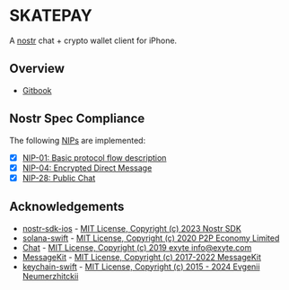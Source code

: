 # SKATEPAY

A [nostr][nostr] chat + crypto wallet client for iPhone. 

[nostr]: https://github.com/fiatjaf/nostr

## Overview
- [Gitbook](https://support.skatepark.chat)

## Nostr Spec Compliance

The following [NIPs](https://github.com/nostr-protocol/nips) are implemented:

- [x] [NIP-01: Basic protocol flow description](https://github.com/nostr-protocol/nips/blob/master/01.md)
- [x] [NIP-04: Encrypted Direct Message](https://github.com/nostr-protocol/nips/blob/master/04.md)
- [x] [NIP-28: Public Chat](https://github.com/nostr-protocol/nips/blob/master/28.md)

## Acknowledgements
- [nostr-sdk-ios](https://github.com/nostr-sdk/nostr-sdk-ios) - [MIT License, Copyright (c) 2023 Nostr SDK](https://github.com/nostr-sdk/nostr-sdk-ios/blob/main/LICENSE)
- [solana-swift](https://github.com/p2p-org/solana-swift) - [MIT License, Copyright (c) 2020 P2P Economy Limited](https://github.com/p2p-org/solana-swift/blob/main/LICENSE)
- [Chat](https://github.com/exyte/Chat) - [MIT License, Copyright (c) 2019 exyte <info@exyte.com>](https://github.com/exyte/Chat/blob/main/LICENSE)
- [MessageKit](https://github.com/MessageKit/MessageKit) - [MIT License, Copyright (c) 2017-2022 MessageKit](https://github.com/MessageKit/MessageKit/blob/main/LICENSE.md)
- [keychain-swift](https://github.com/evgenyneu/keychain-swift.git) - [MIT License, Copyright (c) 2015 - 2024 Evgenii Neumerzhitckii](https://github.com/evgenyneu/keychain-swift/blob/master/LICENSE)

